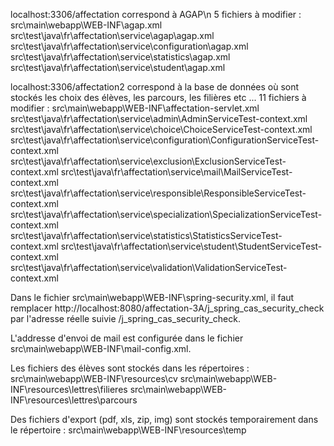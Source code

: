 localhost:3306/affectation correspond à AGAP\n
5 fichiers à modifier :
	src\main\webapp\WEB-INF\agap.xml
	src\test\java\fr\affectation\service\agap\agap.xml
	src\test\java\fr\affectation\service\configuration\agap.xml
	src\test\java\fr\affectation\service\statistics\agap.xml
	src\test\java\fr\affectation\service\student\agap.xml

localhost:3306/affectation2 correspond à la base de données où sont stockés les choix des élèves, les parcours, les filières etc ...
11 fichiers à modifier :
	src\main\webapp\WEB-INF\affectation-servlet.xml
	src\test\java\fr\affectation\service\admin\AdminServiceTest-context.xml
	src\test\java\fr\affectation\service\choice\ChoiceServiceTest-context.xml
	src\test\java\fr\affectation\service\configuration\ConfigurationServiceTest-context.xml
	src\test\java\fr\affectation\service\exclusion\ExclusionServiceTest-context.xml
	src\test\java\fr\affectation\service\mail\MailServiceTest-context.xml
	src\test\java\fr\affectation\service\responsible\ResponsibleServiceTest-context.xml
	src\test\java\fr\affectation\service\specialization\SpecializationServiceTest-context.xml
	src\test\java\fr\affectation\service\statistics\StatisticsServiceTest-context.xml
	src\test\java\fr\affectation\service\student\StudentServiceTest-context.xml
	src\test\java\fr\affectation\service\validation\ValidationServiceTest-context.xml

Dans le fichier src\main\webapp\WEB-INF\spring-security.xml, il faut remplacer http://localhost:8080/affectation-3A/j_spring_cas_security_check par l'adresse réelle suivie /j_spring_cas_security_check.

L'addresse d'envoi de mail est configurée dans le fichier src\main\webapp\WEB-INF\mail-config.xml.

Les fichiers des élèves sont stockés dans les répertoires :
	src\main\webapp\WEB-INF\resources\cv
	src\main\webapp\WEB-INF\resources\lettres\filieres
	src\main\webapp\WEB-INF\resources\lettres\parcours

Des fichiers d'export (pdf, xls, zip, img) sont stockés temporairement dans le répertoire :
	src\main\webapp\WEB-INF\resources\temp